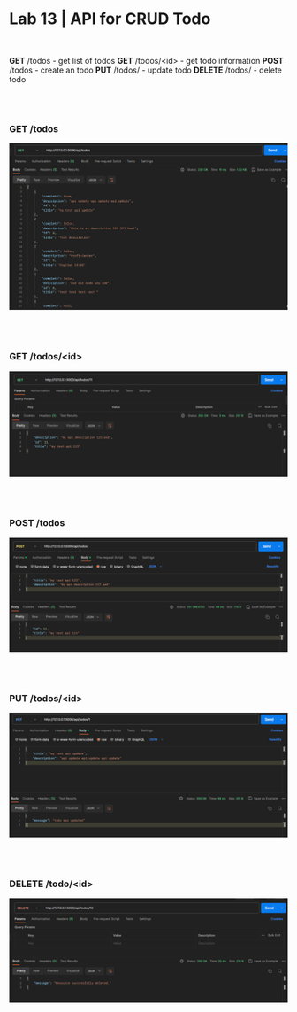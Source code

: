# Lab 13 | API for CRUD Todo
<br>

<b>GET</b> /todos - get list of todos
<b>GET</b> /todos/\<id> - get todo information
<b>POST</b> /todos  - create an  todo
<b>PUT</b> /todos/<id> - update todo
<b>DELETE</b> /todos/<id> - delete todo


<br><br>

### GET /todos
![photo](Screenshots/api%20get%20todos.png)

<br><br>

### GET /todos/\<id> 
![photo](Screenshots/api%20get%20todos%20id.png)

<br><br>

### POST /todos
![photo](Screenshots/api%20post%20todo.png)

<br><br>

### PUT /todos/\<id>
![photo](Screenshots/api%20put%20todos.png)

<br><br>

### DELETE /todo/\<id>
![photo](Screenshots/api%20delete%20todos.png)